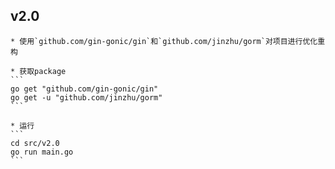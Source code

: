 ## v2.0
    * 使用`github.com/gin-gonic/gin`和`github.com/jinzhu/gorm`对项目进行优化重构
    
    * 获取package
    ```
    go get "github.com/gin-gonic/gin"
    go get -u "github.com/jinzhu/gorm"
    ```

    * 运行
    ```
    cd src/v2.0
    go run main.go
    ```
